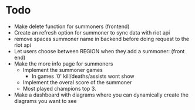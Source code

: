 # Todo

- Make delete function for summoners (frontend)
- Create an refresh option for summoner to sync data with riot api
- remove spaces summoner name in backend before doing request to the riot api
- Let users choose between REGION when they add a summoner: (front end)
- Make the more info page for summoners
  - Implement the summoner games
    - In games '0' kill/deaths/assists wont show
  - Implement the overal score of the summoner
  - Most played champions top 3.
- Make a dashboard with diagrams where you can dynamically create the diagrams you want to see

